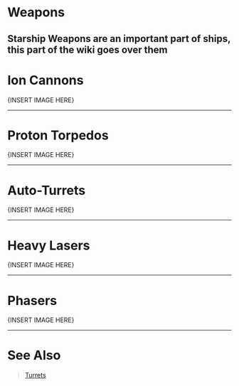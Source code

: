 # Weapons

Starship Weapons are an important part of ships, this part of the wiki goes over them
--- 
# Ion Cannons

{INSERT IMAGE HERE}

---
# Proton Torpedos

{INSERT IMAGE HERE}

---
# Auto-Turrets

{INSERT IMAGE HERE}

---
# Heavy Lasers

{INSERT IMAGE HERE}

---
# Phasers

{INSERT IMAGE HERE}


---
# See Also
> [Turrets](Turrets.md)
